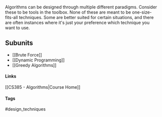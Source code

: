 Algorithms can be designed through multiple different paradigms. Consider these to be tools in the toolbox. None of these are meant to be one-size-fits-all techniques. Some are better suited for certain situations, and there are often instances where it's just your preference which technique you want to use.
## Subunits
* [[Brute Force]]
* [[Dynamic Programming]]
* [[Greedy Algorithms]]
#### Links
[[CS385 - Algorithms|Course Home]]
#### Tags
#design_techniques 